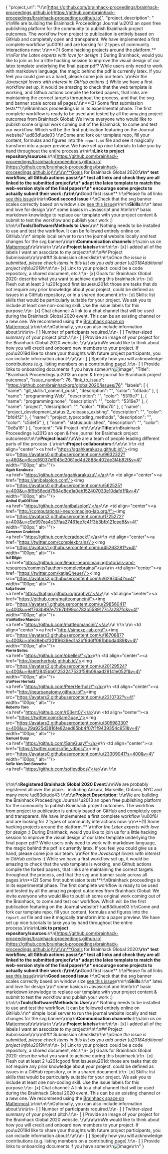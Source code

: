 {
  "project_url": "\r\n[https://github.com/brainhack-proceedings/brainhack-proceedings.github.io](https://github.com/brainhack-proceedings/brainhack-proceedings.github.io)",
  "project_description": " \r\nWe are building the Brainhack Proceedings Journal \u2013 an open free publishing platform for the community to publish Brainhack project outcomes. The workflow from project to publication is entirely based on GitHub and completely open and transparent. We have implemented a first complete workflow \\\u00f6/ and are looking for 2 types of community interactions now:  \r\n**(1) Some hacking projects around the platform.**    \r\n*For the Latex experts with love for design* :) During Brainhack, would you like to join us for a little hacking session to improve the visual design of our latex template underlying the final paper pdf? While users only need to work with markdown language, the magic behind the pdf is currently latex. If you feel you could give us a hand, please come join our team.  \r\n*For the Javascript lovers with interest in GitHub actions* :) While we have a first workflow set up, it would be amazing to check that the web template is working, and Github actions compile the forked papers, that links are maintaining the correct targets throughout the process, and that the svg and banner scale across all pages.\r\n**(2) Some first submission tests**\r\nBrainhack proceedings is in its experimental phase. The first complete workflow is ready to be used and tested by all the amazing project outcomes from Brainhack Global: We invite everyone who would like to publish some original work coming out of the Brainhack, to come and test our workflow. Which will be the first publication featuring on the Journal website? \ud83d\ude03 \r\nCome and fork our template repo, fill your content, formulas and figures into the `report.md` file and see it magically transform into a paper preview. We have set up nice tutorials to take you by hand throughout the entire process.\r\n\r\n**Link to project repository/sources:**\r\n[https://github.com/brainhack-proceedings/brainhack-proceedings.github.io](https://github.com/brainhack-proceedings/brainhack-proceedings.github.io)\r\n\r\n**Goals for Brainhack Global 2020:**\r\n* test workflow, all Github actions pass\r\n* test all links and check they are all linked to the submitted project\r\n* adapt the latex template to match the web-version style of the final paper\r\n* encourage some projects to actually submit their work :)\r\n\r\n**Good first issue**  \r\nPlease fix all links [see this issue](https://github.com/brainhack-proceedings/brainhack-proceedings.github.io/issues/11)\r\n\r\n**Good second issue**  \r\nCheck that the svg banner scales correctly based on window size [see this issue](https://github.com/brainhack-proceedings/brainhack-proceedings.github.io/issues/12)\r\n\r\n**Skills:**\r\n* latex and love for design  \r\n* some basics in Javascript and html\r\n* basic markdown knowledge to replace our template with your project content & submit to test the workflow and publish your work :) \r\n\r\n**Tools/Software/Methods to Use:**\r\n* Nothing needs to be installed to use and test the workflow. It can be followed entirely online on GitHub.\r\n* simple local server to run the journal website locally and test changes for the svg banner\r\n\r\n**Communication channels:**\r\nJoin us on [Mattermost](https://mattermost.brainhack.org/brainhack/channels/brainahack-proceedings)\r\n\r\n\r\n<!-- [ ] Video channel: Please write here the communication channel (Zoom, Jitsi, Twitch, or any other platform) you will be using to work collaboratively however please keep them as commented to avoid any public sharing. Once you set up your project Mattermost communication channel, make sure you write the link of the video channel at the header of the Mattermost channel for your attendees to know --> \r\n\r\n**Project labels**\r\n<!--\r\n- Type of project:\r\n#coding_methods, data_management, documentation, method_development,\r\npipeline_development, tutorial_recording, visualization\r\n\r\n- Project development status:\r\n0_concept_no_content, 1_basic structure, #2_releases_existing\r\n\r\n- Topic of the projet:\r\nBayesian_approaches, causality, connectome, data_visualisation, deep_learning,\r\ndiffusion, diversity_inclusivity_equality, EEG_EventRelatedResponseModelling,\r\nEEG_source_modelling, Granger_causality, hypothesis_testing, ICA, information_theory,\r\nmachine_learning, MR_methodologies, neural_decoding, neural_encoding, neural_networks,\r\nPCA, physiology, reinforcement_learning, reproducible_scientific_methods, single_neuron_models,\r\nstatistical_modelling, systems_neuroscience, tractography\r\n\r\n- Tools used in the project:\r\nAFNI, ANTs, BIDS, Brainstorm, CPAC, Datalad, DIPY, FieldTrip, fMRIPrep, Freesurfer,\r\nFSL, Jupyter, MNE, MRtrix, Nipype, NWB, SPM\r\n\r\n- Tools skill level required to enter the project (more than one possible):\r\ncomfortable, expert, familiar, no_skills_required\r\n\r\n- Programming language used in the project:\r\n#no_programming_involved, C++, containerization, documentation, Java, Julia, Matlab,\r\nPython, R, shell_scripting, Unix_command_line, #Web, workflows\r\n\r\n- Modalities involved in the project (if any):\r\nbehavioral, DWI, ECG, ECOG, EEG, eye_tracking, fMRI, fNIRS, MEG, MRI, PET, TDCS, TMS\r\n\r\n- Git skills required to enter the project (more than one possible):\r\n0_no_git_skills, #1_commit_push, 2_branches_PRs, 3_continuous_integration\r\n-->\r\n\r\n- [x] I added all of the labels I want an associate to my project\r\n\r\n## Project Submission\r\n\r\n### Submission checklist\r\n\r\n*Once the issue is submitted, please check items in this list as you add under \u2018Additional project info\u2019*\r\n\r\n- [x] Link to your project: could be a code repository, a shared document, etc.\r\n- [x] Goals for Brainhack Global 2020: describe what you want to achieve during this brainhack.\r\n- [x] Flesh out at least 2 \u201cgood first issues\u201d: those are tasks that do not require any prior knowledge about your project, could be defined as issues in a GitHub repository, or in a shared document.\r\n- [x] Skills: list skills that would be particularly suitable for your project. We ask you to include at least one non-coding skill. Use the issue labels for this purpose.\r\n- [x] Chat channel: A link to a chat channel that will be used during the Brainhack Global 2020 event. This can be an existing channel or a new one. We recommend using the [Brainhack space on Mattermost](https://mattermost.brainhack.org/).\r\n<!-- [ ] Video channel: A link to a video channel that will be used during the Brainhack Global 2020 Brainhack. This can be an existing channel or a new one. For instance a [Jitsi meet room](https://meet.jit.si/). **Please, do not make the video channel public in here**: post a message in your chat channel and pin it so that it remains private, you do not get undesired content, and contributors can still have access to it..-->\r\n\r\nOptionally, you can also include information about:\r\n\r\n- [ ] Number of participants required.\r\n- [ ] Twitter-sized summary of your project pitch.\r\n- [ ] Provide an image of your project for the Brainhack Global 2020 website. \r\n<!-- You can put an image anywhere in this issue and it will be used to build your project page on the website. -->\r\n\r\nWe would like to think about how you will credit and onboard new members to your project. If you\u2019d like to share your thoughts with future project participants, you can include information about:\r\n\r\n- [ ] Specify how you will acknowledge contributions (e.g. listing members on a contributing page).\r\n- [ ] Provide links to onboarding documents if you have some:\r\n![image](https://user-images.githubusercontent.com/45263281/100911035-9bfab580-34c6-11eb-9e9b-9643f83d7f04.png)",
  "Title": "Brainhack Proceedings \u2013 an open & free journal for Brainhack project outcomes",
  "issue_number": 76,
  "link_to_issue": "https://github.com/brainhackorg/global2020/issues/76",
  "labels": [
    {
      "name": "git_skills:1_commit_push",
      "description": "",
      "color": "bfdadc"
    },
    {
      "name": "programming:Web",
      "description": "",
      "color": "5319e7"
    },
    {
      "name": "programming:none",
      "description": "",
      "color": "5319e7"
    },
    {
      "name": "project",
      "description": "",
      "color": "f9bc70"
    },
    {
      "name": "project_development_status:2_releases_existing",
      "description": "",
      "color": "bfd4f2"
    },
    {
      "name": "project_type:coding_methods",
      "description": "",
      "color": "c5def5"
    },
    {
      "name": "status:published",
      "description": "",
      "color": "0e8a16"
    }
  ],
  "content": "## Project info\r\n\r\n**Title:**\r\nBrainhack Proceedings \u2013 an open & free journal for Brainhack project outcomes\r\n\r\n**Project lead:**\r\nWe are a team of people leading different parts of the process :) \r\n\r\n**Project collaborators:**\r\n<table>\r\n  <tr>\r\n    <td align=\"center\"><a href=\"https://agahkarakuzu.github.io\"><img src=\"https://avatars0.githubusercontent.com/u/9632322?s=460&u=6cce16037ef945d2061ed4d2888c402de3f4b82f&v=4\" width=\"100px;\" alt=\"\"/><br /><sub><b>Agah Karakuzu</b></sub></a><br /><a href=\"https://github.com/agahkarakuzu\"</a></td>\r\n    <td align=\"center\"><a href=\"https://anibalsolon.com\"><img src=\"https://avatars0.githubusercontent.com/u/562525?s=400&u=8f9b56edd7564d8ce1a0eb152407033e10dafd1f&v=4\" width=\"100px;\" alt=\"\"/><br /><sub><b>Anibal S\u00f3lon</b></sub></a><br /><a href=\"https://github.com/anibalsolon\"</a></td>\r\n    <td align=\"center\"><a href=\"http://computational-neuroimaging-lab.org/\"><img src=\"https://avatars2.githubusercontent.com/u/1725272?s=400&u=c9e997ea4c37faa27461ee7c41f3b3bfb121cee8&v=4\" width=\"100px;\" alt=\"\"/><br /><sub><b>Cameron Craddock</b></sub></a><br /><a href=\"https://github.com/ccraddock\"</a></td>\r\n    <td align=\"center\"><a href=\"https://twitter.com/complexbrains\"><img src=\"https://avatars1.githubusercontent.com/u/45263281?v=4\" width=\"100px;\" alt=\"\"/><br /><sub><b>Isil Bilgin</b></sub></a><br /><a href=\"https://github.com/learn-neuroimaging/tutorials-and-resources/commits?author=complexbrains\"</a></td>\r\n    <td align=\"center\"><a href=\"https://twitter.com/katjaQheuer\"><img src=\"https://avatars3.githubusercontent.com/u/6297454?v=4\" width=\"100px;\" alt=\"\"/><br /><sub><b>katja heuer</b></sub></a><br /><a href=\"https://katjaq.github.io/graphy/\"</a></td>\r\n    <td align=\"center\"><a href=\"https://github.com/matteomancini\"><img src=\"https://avatars1.githubusercontent.com/u/29856041?s=400&u=eff763b897e7267b199cc782b5589177c7a287fc&v=4\" width=\"100px;\" alt=\"\"/><br /><sub><b>\r\nMatteo Mancini</b></sub></a><br /><a href=\"https://github.com/matteomancini\"</a></td>\r\n  </tr>\r\n  <tr>\r\n    <td align=\"center\"><a href=\"http://simexp-lab.org\"><img src=\"https://avatars3.githubusercontent.com/u/1670887?s=400&u=a1e38ebcf301f9639ed1a2bf8d6ff081bbbda489&v=4\" width=\"100px;\" alt=\"\"/><br /><sub><b> Pierre Bellec</b></sub></a><br /><a href=\"https://github.com/pbellec\"</a></td>\r\n    <td align=\"center\"><a href=\"http://peerherholz.github.io\"><img src=\"https://avatars2.githubusercontent.com/u/20129524?s=400&u=9a8f2845bb01253247533f58b09aad29141e052f&v=4\" width=\"100px;\" alt=\"\"/><br /><sub><b>\r\nPeer Herholz</b></sub></a><br /><a href=\"https://github.com/PeerHerholz\"</a></td>\r\n    <td align=\"center\"><a href=\"http://neuroanatomy.github.io\"><img src=\"https://avatars2.githubusercontent.com/u/2310732?v=4\" width=\"100px;\" alt=\"\"/><br /><sub><b>Roberto Toro</b></sub></a><br /><a href=\"https://github.com/r03ert0\"</a></td>\r\n    <td align=\"center\"><a href=\"https://twitter.com/SamGuay_\"><img src=\"https://avatars2.githubusercontent.com/u/30598330?s=400&u=29a925d3816fe82aed85bb4f07f1f9439354c951&v=4\" width=\"100px;\" alt=\"\"/><br /><sub><b>Samuel Guay</b></sub></a><br /><a href=\"https://github.com/SamGuay\"</a></td>\r\n    <td align=\"center\"><a href=\"https://twitter.com/sofie_vdbos\"><img src=\"https://avatars0.githubusercontent.com/u/23309041?s=400&v=4\" width=\"100px;\" alt=\"\"/><br /><sub><b>Sofie Van Den Bossche</b></sub></a><br /><a href=\"https://github.com/sofievdbos\"</a></td>\r\n  </tr>\r\n</table>\r\n\r\n**Registered Brainhack Global 2020 Event:**\r\nWe are probably registered all over the place... including Ankara, Marseille, Ontario, NYC and many more \ud83d\ude43  \r\n\r\n**Project Description:** \r\nWe are building the Brainhack Proceedings Journal \u2013 an open free publishing platform for the community to publish Brainhack project outcomes. The workflow from project to publication is entirely based on GitHub and completely open and transparent. We have implemented a first complete workflow \\\u00f6/ and are looking for 2 types of community interactions now:  \r\n**(1) Some hacking projects around the platform.**    \r\n*For the Latex experts with love for design* :) During Brainhack, would you like to join us for a little hacking session to improve the visual design of our latex template underlying the final paper pdf? While users only need to work with markdown language, the magic behind the pdf is currently latex. If you feel you could give us a hand, please come join our team.  \r\n*For the Javascript lovers with interest in GitHub actions* :) While we have a first workflow set up, it would be amazing to check that the web template is working, and Github actions compile the forked papers, that links are maintaining the correct targets throughout the process, and that the svg and banner scale across all pages.\r\n**(2) Some first submission tests**\r\nBrainhack proceedings is in its experimental phase. The first complete workflow is ready to be used and tested by all the amazing project outcomes from Brainhack Global: We invite everyone who would like to publish some original work coming out of the Brainhack, to come and test our workflow. Which will be the first publication featuring on the Journal website? \ud83d\ude03 \r\nCome and fork our template repo, fill your content, formulas and figures into the `report.md` file and see it magically transform into a paper preview. We have set up nice tutorials to take you by hand throughout the entire process.\r\n\r\n**Link to project repository/sources:**\r\n[https://github.com/brainhack-proceedings/brainhack-proceedings.github.io](https://github.com/brainhack-proceedings/brainhack-proceedings.github.io)\r\n\r\n**Goals for Brainhack Global 2020:**\r\n* test workflow, all Github actions pass\r\n* test all links and check they are all linked to the submitted project\r\n* adapt the latex template to match the web-version style of the final paper\r\n* encourage some projects to actually submit their work :)\r\n\r\n**Good first issue**  \r\nPlease fix all links [see this issue](https://github.com/brainhack-proceedings/brainhack-proceedings.github.io/issues/11)\r\n\r\n**Good second issue**  \r\nCheck that the svg banner scales correctly based on window size [see this issue](https://github.com/brainhack-proceedings/brainhack-proceedings.github.io/issues/12)\r\n\r\n**Skills:**\r\n* latex and love for design  \r\n* some basics in Javascript and html\r\n* basic markdown knowledge to replace our template with your project content & submit to test the workflow and publish your work :) \r\n\r\n**Tools/Software/Methods to Use:**\r\n* Nothing needs to be installed to use and test the workflow. It can be followed entirely online on GitHub.\r\n* simple local server to run the journal website locally and test changes for the svg banner\r\n\r\n**Communication channels:**\r\nJoin us on [Mattermost](https://mattermost.brainhack.org/brainhack/channels/brainahack-proceedings)\r\n\r\n\r\n<!-- [ ] Video channel: Please write here the communication channel (Zoom, Jitsi, Twitch, or any other platform) you will be using to work collaboratively however please keep them as commented to avoid any public sharing. Once you set up your project Mattermost communication channel, make sure you write the link of the video channel at the header of the Mattermost channel for your attendees to know --> \r\n\r\n**Project labels**\r\n<!--\r\n- Type of project:\r\n#coding_methods, data_management, documentation, method_development,\r\npipeline_development, tutorial_recording, visualization\r\n\r\n- Project development status:\r\n0_concept_no_content, 1_basic structure, #2_releases_existing\r\n\r\n- Topic of the projet:\r\nBayesian_approaches, causality, connectome, data_visualisation, deep_learning,\r\ndiffusion, diversity_inclusivity_equality, EEG_EventRelatedResponseModelling,\r\nEEG_source_modelling, Granger_causality, hypothesis_testing, ICA, information_theory,\r\nmachine_learning, MR_methodologies, neural_decoding, neural_encoding, neural_networks,\r\nPCA, physiology, reinforcement_learning, reproducible_scientific_methods, single_neuron_models,\r\nstatistical_modelling, systems_neuroscience, tractography\r\n\r\n- Tools used in the project:\r\nAFNI, ANTs, BIDS, Brainstorm, CPAC, Datalad, DIPY, FieldTrip, fMRIPrep, Freesurfer,\r\nFSL, Jupyter, MNE, MRtrix, Nipype, NWB, SPM\r\n\r\n- Tools skill level required to enter the project (more than one possible):\r\ncomfortable, expert, familiar, no_skills_required\r\n\r\n- Programming language used in the project:\r\n#no_programming_involved, C++, containerization, documentation, Java, Julia, Matlab,\r\nPython, R, shell_scripting, Unix_command_line, #Web, workflows\r\n\r\n- Modalities involved in the project (if any):\r\nbehavioral, DWI, ECG, ECOG, EEG, eye_tracking, fMRI, fNIRS, MEG, MRI, PET, TDCS, TMS\r\n\r\n- Git skills required to enter the project (more than one possible):\r\n0_no_git_skills, #1_commit_push, 2_branches_PRs, 3_continuous_integration\r\n-->\r\n\r\n- [x] I added all of the labels I want an associate to my project\r\n\r\n## Project Submission\r\n\r\n### Submission checklist\r\n\r\n*Once the issue is submitted, please check items in this list as you add under \u2018Additional project info\u2019*\r\n\r\n- [x] Link to your project: could be a code repository, a shared document, etc.\r\n- [x] Goals for Brainhack Global 2020: describe what you want to achieve during this brainhack.\r\n- [x] Flesh out at least 2 \u201cgood first issues\u201d: those are tasks that do not require any prior knowledge about your project, could be defined as issues in a GitHub repository, or in a shared document.\r\n- [x] Skills: list skills that would be particularly suitable for your project. We ask you to include at least one non-coding skill. Use the issue labels for this purpose.\r\n- [x] Chat channel: A link to a chat channel that will be used during the Brainhack Global 2020 event. This can be an existing channel or a new one. We recommend using the [Brainhack space on Mattermost](https://mattermost.brainhack.org/).\r\n<!-- [ ] Video channel: A link to a video channel that will be used during the Brainhack Global 2020 Brainhack. This can be an existing channel or a new one. For instance a [Jitsi meet room](https://meet.jit.si/). **Please, do not make the video channel public in here**: post a message in your chat channel and pin it so that it remains private, you do not get undesired content, and contributors can still have access to it..-->\r\n\r\nOptionally, you can also include information about:\r\n\r\n- [ ] Number of participants required.\r\n- [ ] Twitter-sized summary of your project pitch.\r\n- [ ] Provide an image of your project for the Brainhack Global 2020 website. \r\n<!-- You can put an image anywhere in this issue and it will be used to build your project page on the website. -->\r\n\r\nWe would like to think about how you will credit and onboard new members to your project. If you\u2019d like to share your thoughts with future project participants, you can include information about:\r\n\r\n- [ ] Specify how you will acknowledge contributions (e.g. listing members on a contributing page).\r\n- [ ] Provide links to onboarding documents if you have some:\r\n![image](https://user-images.githubusercontent.com/45263281/100911035-9bfab580-34c6-11eb-9e9b-9643f83d7f04.png)\r\n"
}